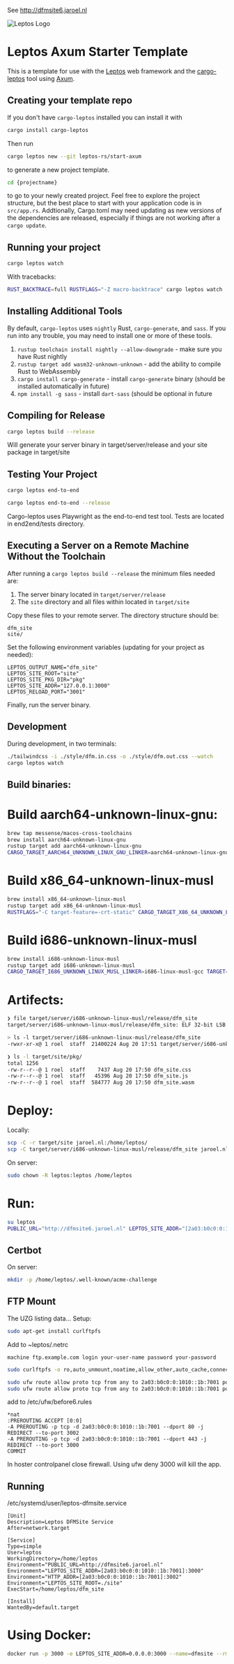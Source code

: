 See http://dfmsite6.jaroel.nl

<picture>
    <source srcset="https://raw.githubusercontent.com/leptos-rs/leptos/main/docs/logos/Leptos_logo_Solid_White.svg" media="(prefers-color-scheme: dark)">
    <img src="https://raw.githubusercontent.com/leptos-rs/leptos/main/docs/logos/Leptos_logo_RGB.svg" alt="Leptos Logo">
</picture>

# Leptos Axum Starter Template

This is a template for use with the [Leptos](https://github.com/leptos-rs/leptos) web framework and the [cargo-leptos](https://github.com/akesson/cargo-leptos) tool using [Axum](https://github.com/tokio-rs/axum).

## Creating your template repo

If you don't have `cargo-leptos` installed you can install it with

```bash
cargo install cargo-leptos
```

Then run

```bash
cargo leptos new --git leptos-rs/start-axum
```

to generate a new project template.

```bash
cd {projectname}
```

to go to your newly created project.
Feel free to explore the project structure, but the best place to start with your application code is in `src/app.rs`.
Addtionally, Cargo.toml may need updating as new versions of the dependencies are released, especially if things are not working after a `cargo update`.

## Running your project

```bash
cargo leptos watch
```

With tracebacks:

```bash
RUST_BACKTRACE=full RUSTFLAGS="-Z macro-backtrace" cargo leptos watch
```

## Installing Additional Tools

By default, `cargo-leptos` uses `nightly` Rust, `cargo-generate`, and `sass`. If you run into any trouble, you may need to install one or more of these tools.

1. `rustup toolchain install nightly --allow-downgrade` - make sure you have Rust nightly
2. `rustup target add wasm32-unknown-unknown` - add the ability to compile Rust to WebAssembly
3. `cargo install cargo-generate` - install `cargo-generate` binary (should be installed automatically in future)
4. `npm install -g sass` - install `dart-sass` (should be optional in future

## Compiling for Release

```bash
cargo leptos build --release
```

Will generate your server binary in target/server/release and your site package in target/site

## Testing Your Project

```bash
cargo leptos end-to-end
```

```bash
cargo leptos end-to-end --release
```

Cargo-leptos uses Playwright as the end-to-end test tool.
Tests are located in end2end/tests directory.

## Executing a Server on a Remote Machine Without the Toolchain

After running a `cargo leptos build --release` the minimum files needed are:

1. The server binary located in `target/server/release`
2. The `site` directory and all files within located in `target/site`

Copy these files to your remote server. The directory structure should be:

```text
dfm_site
site/
```

Set the following environment variables (updating for your project as needed):

```text
LEPTOS_OUTPUT_NAME="dfm_site"
LEPTOS_SITE_ROOT="site"
LEPTOS_SITE_PKG_DIR="pkg"
LEPTOS_SITE_ADDR="127.0.0.1:3000"
LEPTOS_RELOAD_PORT="3001"
```

Finally, run the server binary.

## Development

During development, in two terminals:

```bash
./tailwindcss -i ./style/dfm.in.css -o ./style/dfm.out.css --watch
cargo leptos watch
```

## Build binaries:

# Build aarch64-unknown-linux-gnu:

```bash
brew tap messense/macos-cross-toolchains
brew install aarch64-unknown-linux-gnu
rustup target add aarch64-unknown-linux-gnu
CARGO_TARGET_AARCH64_UNKNOWN_LINUX_GNU_LINKER=aarch64-unknown-linux-gnu-gcc CARGO_BUILD_TARGET=aarch64-unknown-linux-gnu LEPTOS_BIN_TARGET_TRIPLE=aarch64-unknown-linux-gnu cargo leptos build  --release
```

# Build x86_64-unknown-linux-musl

```bash
brew install x86_64-unknown-linux-musl
rustup target add x86_64-unknown-linux-musl
RUSTFLAGS="-C target-feature=-crt-static" CARGO_TARGET_X86_64_UNKNOWN_LINUX_MUSL_LINKER=x86_64-linux-musl-gcc TARGET=x86_64-unknown-linux-musl LEPTOS_BIN_TARGET_TRIPLE=x86_64-unknown-linux-musl cargo leptos build  --release
```

# Build i686-unknown-linux-musl

```bash
brew install i686-unknown-linux-musl
rustup target add i686-unknown-linux-musl
CARGO_TARGET_I686_UNKNOWN_LINUX_MUSL_LINKER=i686-linux-musl-gcc TARGET=i686-unknown-linux-musl LEPTOS_BIN_TARGET_TRIPLE=i686-unknown-linux-musl cargo leptos build  --release
```

# Artifects:

```bash
❯ file target/server/i686-unknown-linux-musl/release/dfm_site
target/server/i686-unknown-linux-musl/release/dfm_site: ELF 32-bit LSB pie executable, Intel 80386, version 1 (SYSV), dynamically linked, interpreter /lib/ld-linux.so.2, for GNU/Linux 3.2.101, with debug_info, not stripped

> ls -l target/server/i686-unknown-linux-musl/release/dfm_site
-rwxr-xr-x@ 1 roel  staff  21400224 Aug 20 17:51 target/server/i686-unknown-linux-musl/release/dfm_site*

❯ ls -l target/site/pkg/
total 1256
-rw-r--r--@ 1 roel  staff    7437 Aug 20 17:50 dfm_site.css
-rw-r--r--@ 1 roel  staff   45396 Aug 20 17:50 dfm_site.js
-rw-r--r--@ 1 roel  staff  584777 Aug 20 17:50 dfm_site.wasm
```

# Deploy:

Locally:

```bash
scp -C -r target/site jaroel.nl:/home/leptos/
scp -C target/server/i686-unknown-linux-musl/release/dfm_site jaroel.nl:/home/leptos/
```

On server:

```bash
sudo chown -R leptos:leptos /home/leptos
```

# Run:

```bash
su leptos
PUBLIC_URL="http://dfmsite6.jaroel.nl" LEPTOS_SITE_ADDR="[2a03:b0c0:0:1010::1b:7001]:3000" HTTP_ADDR="[2a03:b0c0:0:1010::1b:7001]:3002" LEPTOS_SITE_ROOT=./site ./dfm_site
```

## Certbot

On server:

```bash
mkdir -p /home/leptos/.well-known/acme-challenge
```

## FTP Mount

The UZG listing data...
Setup:

```bash
sudo apt-get install curlftpfs
```

Add to ~leptos/.netrc

```text
machine ftp.example.com login your-user-name password your-password
```

```bash
sudo curlftpfs -o ro,auto_unmount,noatime,allow_other,auto_cache,connect_timeout=10 ftp://dinxperfm.freeddns.org/ /home/leptos/uzg_data
```

```bash
sudo ufw route allow proto tcp from any to 2a03:b0c0:0:1010::1b:7001 port 80 to 2a03:b0c0:0:1010::1b:7001 port 3002
sudo ufw route allow proto tcp from any to 2a03:b0c0:0:1010::1b:7001 port 443 to 2a03:b0c0:0:1010::1b:7001 port 3000
```

add to /etc/ufw/before6.rules

```ufw
*nat
:PREROUTING ACCEPT [0:0]
-A PREROUTING -p tcp -d 2a03:b0c0:0:1010::1b:7001 --dport 80 -j REDIRECT --to-port 3002
-A PREROUTING -p tcp -d 2a03:b0c0:0:1010::1b:7001 --dport 443 -j REDIRECT --to-port 3000
COMMIT
```

In hoster controlpanel close firewall. Using ufw deny 3000 will kill the app.

## Running

/etc/systemd/user/leptos-dfmsite.service

```systemd
[Unit]
Description=Leptos DFMSite Service
After=network.target

[Service]
Type=simple
User=leptos
WorkingDirectory=/home/leptos
Environment="PUBLIC_URL=http://dfmsite6.jaroel.nl"
Environment="LEPTOS_SITE_ADDR=[2a03:b0c0:0:1010::1b:7001]:3000"
Environment="HTTP_ADDR=[2a03:b0c0:0:1010::1b:7001]:3002"
Environment="LEPTOS_SITE_ROOT=./site"
ExecStart=/home/leptos/dfm_site

[Install]
WantedBy=default.target
```

# Using Docker:

```bash
docker run -p 3000 -e LEPTOS_SITE_ADDR=0.0.0.0:3000 --name=dfmsite --rm -d --entrypoint=/app/dfm_site dfmsite
```
